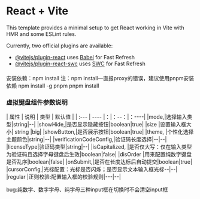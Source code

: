 # React + Vite

This template provides a minimal setup to get React working in Vite with HMR and some ESLint rules.

Currently, two official plugins are available:

- [@vitejs/plugin-react](https://github.com/vitejs/vite-plugin-react/blob/main/packages/plugin-react/README.md) uses [Babel](https://babeljs.io/) for Fast Refresh
- [@vitejs/plugin-react-swc](https://github.com/vitejs/vite-plugin-react-swc) uses [SWC](https://swc.rs/) for Fast Refresh


#### 
安装依赖：npm install
注：npm install一直报proxy的错误，建议使用pnpm安装依赖
npm install -g pnpm
pnpm install

### 虚拟键盘组件参数说明
| 属性 | 说明 | 类型 | 默认值 |
| :--- | ---- |：|：--：|：----|
|mode,|选择输入类型|string|--|
|showHide,|是否显示隐藏按钮|boolean|true|
|size  |设置输入框大小|     string        |big|
|showButton,|是否展示按钮|boolean|true|
|theme,                  |个性化选择主题颜色|string|--|
|verificationCodeConfig,|验证码长度选择|--|--|
|licenseType|验证码类型|string|--|
|isCapitalized,  |是否仅大写：仅在输入类型为验证码且选择字母键盘后生效|boolean|false|
|disOrder            |用来配置纯数字键盘是否乱序|boolean|false|
|onSubmit,|是否在长度达标后自动提交|boolean|true|
|cursorConfig,|光标配置：光标是否闪烁；是否显示文本输入框光标--|--|
|regular |正则校验:配置输入框的校验规则|---|--|


bug:纯数字、数字字母、纯字母三种input框在切换时不会清空input框